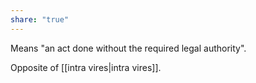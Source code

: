 ```yaml
---
share: "true"
---
```



Means "an act done without the required legal authority". 

Opposite of [[intra vires|intra vires]]. 